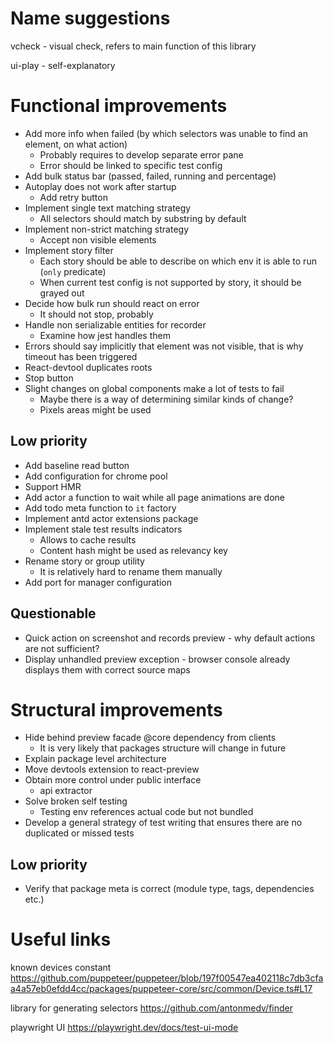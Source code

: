 # Name suggestions

vcheck - visual check, refers to main function of this library

ui-play - self-explanatory

# Functional improvements

* Add more info when failed (by which selectors was unable to find an element, on what action)
  * Probably requires to develop separate error pane
  * Error should be linked to specific test config
* Add bulk status bar (passed, failed, running and percentage)
* Autoplay does not work after startup
  * Add retry button
* Implement single text matching strategy
  * All selectors should match by substring by default
* Implement non-strict matching strategy
  * Accept non visible elements
* Implement story filter
  * Each story should be able to describe on which env it is able to run (`only` predicate)
  * When current test config is not supported by story, it should be grayed out
* Decide how bulk run should react on error
  * It should not stop, probably
* Handle non serializable entities for recorder
  * Examine how jest handles them
* Errors should say implicitly that element was not visible, that is why timeout has been triggered
* React-devtool duplicates roots
* Stop button
* Slight changes on global components make a lot of tests to fail
  * Maybe there is a way of determining similar kinds of change?
  * Pixels areas might be used

## Low priority

* Add baseline read button
* Add configuration for chrome pool
* Support HMR
* Add actor a function to wait while all page animations are done
* Add todo meta function to `it` factory
* Implement antd actor extensions package
* Implement stale test results indicators
  * Allows to cache results
  * Content hash might be used as relevancy key
* Rename story or group utility
  * It is relatively hard to rename them manually
* Add port for manager configuration

## Questionable

* Quick action on screenshot and records preview - why default actions are not sufficient?
* Display unhandled preview exception - browser console already displays them with correct source maps

# Structural improvements

* Hide behind preview facade @core dependency from clients
  * It is very likely that packages structure will change in future
* Explain package level architecture
* Move devtools extension to react-preview
* Obtain more control under public interface
  * api extractor
* Solve broken self testing
  * Testing env references actual code but not bundled
* Develop a general strategy of test writing that ensures there are no duplicated or missed tests

## Low priority

* Verify that package meta is correct (module type, tags, dependencies etc.)

# Useful links

known devices constant https://github.com/puppeteer/puppeteer/blob/197f00547ea402118c7db3cfaa4a57eb0efdd4cc/packages/puppeteer-core/src/common/Device.ts#L17

library for generating selectors https://github.com/antonmedv/finder

playwright UI https://playwright.dev/docs/test-ui-mode
